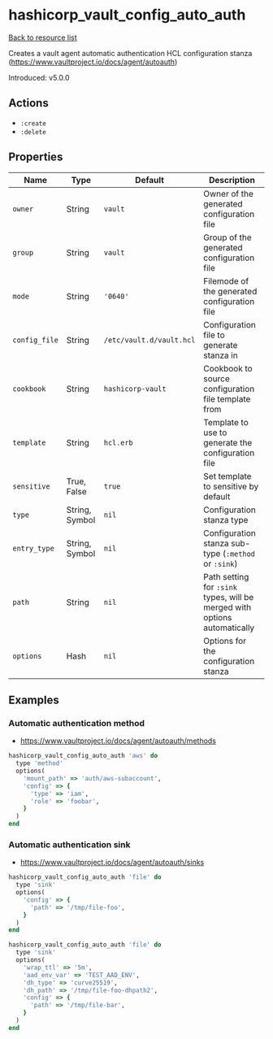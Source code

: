# hashicorp_vault_config_auto_auth

[Back to resource list](../README.md#resources)

Creates a vault agent automatic authentication HCL configuration stanza (<https://www.vaultproject.io/docs/agent/autoauth>)

Introduced: v5.0.0

## Actions

- `:create`
- `:delete`

## Properties

| Name          | Type           | Default                  | Description                                                               |
| ------------- | -------------- | ------------------------ | ------------------------------------------------------------------------- |
| `owner`       | String         | `vault`                  | Owner of the generated configuration file                                 |
| `group`       | String         | `vault`                  | Group of the generated configuration file                                 |
| `mode`        | String         | `'0640'`                 | Filemode of the generated configuration file                              |
| `config_file` | String         | `/etc/vault.d/vault.hcl` | Configuration file to generate stanza in                                  |
| `cookbook`    | String         | `hashicorp-vault`        | Cookbook to source configuration file template from                       |
| `template`    | String         | `hcl.erb`                | Template to use to generate the configuration file                        |
| `sensitive`   | True, False    | `true`                   | Set template to sensitive by default                                      |
| `type`        | String, Symbol | `nil`                    | Configuration stanza type                                                 |
| `entry_type`  | String, Symbol | `nil`                    | Configuration stanza sub-type (`:method` or `:sink`)                      |
| `path`        | String         | `nil`                    | Path setting for `:sink` types, will be merged with options automatically |
| `options`     | Hash           | `nil`                    | Options for the configuration stanza                                      |

## Examples

### Automatic authentication method

- <https://www.vaultproject.io/docs/agent/autoauth/methods>

```ruby
hashicorp_vault_config_auto_auth 'aws' do
  type 'method'
  options(
    'mount_path' => 'auth/aws-subaccount',
    'config' => {
      'type' => 'iam',
      'role' => 'foobar',
    }
  )
end
```

### Automatic authentication sink

- <https://www.vaultproject.io/docs/agent/autoauth/sinks>

```ruby
hashicorp_vault_config_auto_auth 'file' do
  type 'sink'
  options(
    'config' => {
      'path' => '/tmp/file-foo',
    }
  )
end
```

```ruby
hashicorp_vault_config_auto_auth 'file' do
  type 'sink'
  options(
    'wrap_ttl' => '5m',
    'aad_env_var' => 'TEST_AAD_ENV',
    'dh_type' => 'curve25519',
    'dh_path' => '/tmp/file-foo-dhpath2',
    'config' => {
      'path' => '/tmp/file-bar',
    }
  )
end
```

